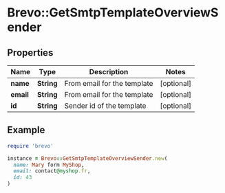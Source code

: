 # Brevo::GetSmtpTemplateOverviewSender

## Properties

| Name | Type | Description | Notes |
| ---- | ---- | ----------- | ----- |
| **name** | **String** | From email for the template | [optional] |
| **email** | **String** | From email for the template | [optional] |
| **id** | **String** | Sender id of the template | [optional] |

## Example

```ruby
require 'brevo'

instance = Brevo::GetSmtpTemplateOverviewSender.new(
  name: Mary form MyShop,
  email: contact@myshop.fr,
  id: 43
)
```

